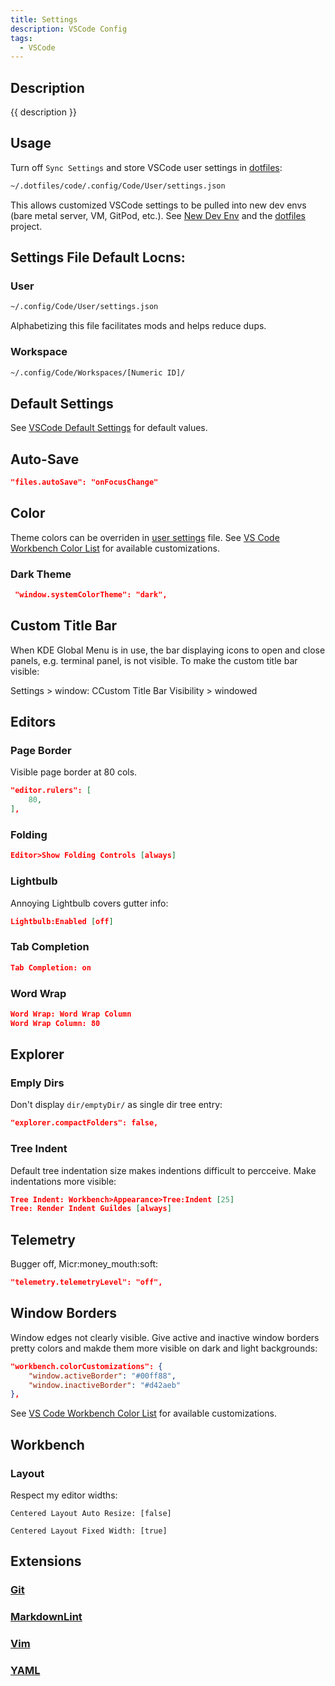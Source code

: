 ```yaml
---
title: Settings
description: VSCode Config
tags:
  - VSCode
---
```


## Description

{{ description }}

## Usage

Turn off `Sync Settings` and store VSCode user settings in [dotfiles](../../../dev/projects.md#dotfiles):

```bash
~/.dotfiles/code/.config/Code/User/settings.json
```

This allows customized VSCode settings to be pulled into new dev envs (bare metal server, VM, GitPod, etc.).  See [New Dev Env](../../../tech/oses/linux/new-dev-env.md) and the [dotfiles](../../../dev/projects.md#dotfiles) project.

## Settings File Default Locns:

### User

```bash
~/.config/Code/User/settings.json
```

Alphabetizing this file facilitates mods and helps reduce dups.

### Workspace

```bash
~/.config/Code/Workspaces/[Numeric ID]/
```

## Default Settings

See [VSCode Default Settings](https://code.visualstudio.com/docs/getstarted/settings#_default-settings) for default values.

## Auto-Save

```json
"files.autoSave": "onFocusChange"
```

## Color

Theme colors can be overriden in [user settings](#user) file.  See [VS Code Workbench Color List](workbench.colorCustomizations.md) for available customizations.

### Dark Theme

```json
 "window.systemColorTheme": "dark",
```

## Custom Title Bar

When KDE Global Menu is in use, the bar displaying icons to open and close panels, e.g. terminal panel, is not visible.  To make the 
custom title bar visible:

Settings > window: CCustom Title Bar Visibility > windowed

## Editors

### Page Border

Visible page border at 80 cols.

```json
"editor.rulers": [
    80,
],
```

### Folding

```json
Editor>Show Folding Controls [always]
```

### Lightbulb

Annoying Lightbulb covers gutter info:

```json
Lightbulb:Enabled [off]
```

### Tab Completion

```json
Tab Completion: on
```

### Word Wrap

```json
Word Wrap: Word Wrap Column
Word Wrap Column: 80
```

## Explorer

### Emply Dirs

Don't display `dir/emptyDir/` as single dir tree entry:

```json
"explorer.compactFolders": false,
```

### Tree Indent

Default tree indentation size makes indentions difficult to percceive.  Make indentations more visible:

```json
Tree Indent: Workbench>Appearance>Tree:Indent [25]
Tree: Render Indent Guildes [always]
```

## Telemetry

Bugger off, Micr:money_mouth:soft:

```json
"telemetry.telemetryLevel": "off",
```

## Window Borders

Window edges not clearly visible.  Give active and inactive window borders pretty colors and makde them more visible on dark and light backgrounds:

```json
"workbench.colorCustomizations": { 
    "window.activeBorder": "#00ff88",
    "window.inactiveBorder": "#d42aeb"
},
```

See [VS Code Workbench Color List](workbench.colorCustomizations.md) for available customizations.

## Workbench

### Layout

Respect my editor widths:

`Centered Layout Auto Resize: [false]`

`Centered Layout Fixed Width: [true]`


## Extensions

### [Git](extensions.md#git)

### [MarkdownLint](extensions.md#markdownlint)

### [Vim](extensions.md#vim)

### [YAML](extensions.md#yaml)